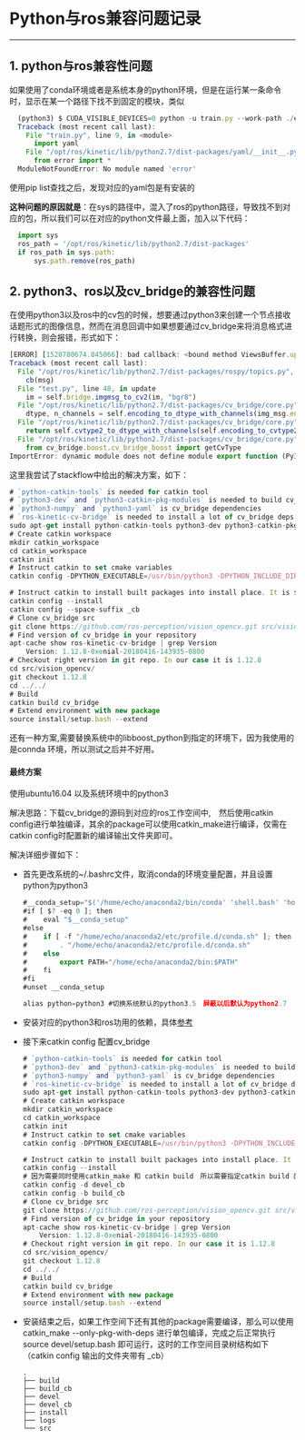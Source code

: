# Python与ros兼容问题记录


----

<!-- more -->

## 1. python与ros兼容性问题

如果使用了conda环境或者是系统本身的python环境，但是在运行某一条命令时，显示在某一个路径下找不到固定的模块，类似

```javascript
  (python3) $ CUDA_VISIBLE_DEVICES=0 python -u train.py --work-path ./experiments/cifar10/lenet 
  Traceback (most recent call last):
    File "train.py", line 9, in <module>
      import yaml
    File "/opt/ros/kinetic/lib/python2.7/dist-packages/yaml/__init__.py", line 1, in <module>
      from error import *
  ModuleNotFoundError: No module named 'error'
```

使用pip list查找之后，发现对应的yaml包是有安装的

**这种问题的原因就是**：在sys的路径中，混入了ros的python路径，导致找不到对应的包，所以我们可以在对应的python文件最上面，加入以下代码：

```javascript
  import sys
  ros_path = '/opt/ros/kinetic/lib/python2.7/dist-packages'
  if ros_path in sys.path:
      sys.path.remove(ros_path)
```

## 2. python3、ros以及cv_bridge的兼容性问题

在使用python3以及ros中的cv包的时候，想要通过python3来创建一个节点接收话题形式的图像信息，然而在消息回调中如果想要通过cv_bridge来将消息格式进行转换，则会报错，形式如下：

```javascript
[ERROR] [1520780674.845066]: bad callback: <bound method ViewsBuffer.update of <__main__.ViewsBuffer object at 0x7f5f45a07f28>>
Traceback (most recent call last):
  File "/opt/ros/kinetic/lib/python2.7/dist-packages/rospy/topics.py", line 750, in _invoke_callback
    cb(msg)
  File "test.py", line 48, in update
    im = self.bridge.imgmsg_to_cv2(im, "bgr8")
  File "/opt/ros/kinetic/lib/python2.7/dist-packages/cv_bridge/core.py", line 163, in imgmsg_to_cv2
    dtype, n_channels = self.encoding_to_dtype_with_channels(img_msg.encoding)
  File "/opt/ros/kinetic/lib/python2.7/dist-packages/cv_bridge/core.py", line 99, in encoding_to_dtype_with_channels
    return self.cvtype2_to_dtype_with_channels(self.encoding_to_cvtype2(encoding))
  File "/opt/ros/kinetic/lib/python2.7/dist-packages/cv_bridge/core.py", line 91, in encoding_to_cvtype2
    from cv_bridge.boost.cv_bridge_boost import getCvType
ImportError: dynamic module does not define module export function (PyInit_cv_bridge_boost)
```

这里我尝试了stackflow中给出的解决方案，如下：

```javascript
# `python-catkin-tools` is needed for catkin tool
# `python3-dev` and `python3-catkin-pkg-modules` is needed to build cv_bridge
# `python3-numpy` and `python3-yaml` is cv_bridge dependencies
# `ros-kinetic-cv-bridge` is needed to install a lot of cv_bridge deps. Probaply you already have it installed.
sudo apt-get install python-catkin-tools python3-dev python3-catkin-pkg-modules python3-numpy python3-yaml ros-kinetic-cv-bridge
# Create catkin workspace
mkdir catkin_workspace
cd catkin_workspace
catkin init
# Instruct catkin to set cmake variables
catkin config -DPYTHON_EXECUTABLE=/usr/bin/python3 -DPYTHON_INCLUDE_DIR=/usr/include/python3.5m -DPYTHON_LIBRARY=/usr/lib/x86_64-linux-gnu/libpython3.5m.so

# Instruct catkin to install built packages into install place. It is $CATKIN_WORKSPACE/install folder
catkin config --install
catkin config --space-suffix _cb
# Clone cv_bridge src
git clone https://github.com/ros-perception/vision_opencv.git src/vision_opencv
# Find version of cv_bridge in your repository
apt-cache show ros-kinetic-cv-bridge | grep Version
    Version: 1.12.8-0xenial-20180416-143935-0800
# Checkout right version in git repo. In our case it is 1.12.8
cd src/vision_opencv/
git checkout 1.12.8
cd ../../
# Build
catkin build cv_bridge
# Extend environment with new package
source install/setup.bash --extend
```

还有一种方案,需要替换系统中的libboost_python到指定的环境下，因为我使用的是connda 环境，所以测试之后并不好用。

#### 最终方案

使用ubuntu16.04 以及系统环境中的python3

解决思路：下载cv_bridge的源码到对应的ros工作空间中,　然后使用catkin config进行单独编译，其余的package可以使用catkin_make进行编译，仅需在catkin config时配置新的编译输出文件夹即可。

解决详细步骤如下：

- 首先更改系统的~/.bashrc文件，取消conda的环境变量配置，并且设置python为python3
  
  ```javascript
  #__conda_setup="$('/home/echo/anaconda2/bin/conda' 'shell.bash' 'hook' 2> /dev/null)"
  #if [ $? -eq 0 ]; then
  #    eval "$__conda_setup"
  #else
  #    if [ -f "/home/echo/anaconda2/etc/profile.d/conda.sh" ]; then
  #        . "/home/echo/anaconda2/etc/profile.d/conda.sh"
  #    else
  #        export PATH="/home/echo/anaconda2/bin:$PATH"
  #    fi
  #fi
  #unset __conda_setup
  
  alias python=python3 #切换系统默认的python3.5　屏蔽以后默认为python2.7
  ```

- 安装对应的python3和ros功用的依赖，具体[参考](https://medium.com/@beta_b0t/how-to-setup-ros-with-python-3-44a69ca36674)

- 接下来catkin config 配置cv_bridge
  
  ```javascript
  # `python-catkin-tools` is needed for catkin tool
  # `python3-dev` and `python3-catkin-pkg-modules` is needed to build cv_bridge
  # `python3-numpy` and `python3-yaml` is cv_bridge dependencies
  # `ros-kinetic-cv-bridge` is needed to install a lot of cv_bridge deps. Probaply you already have it installed.
  sudo apt-get install python-catkin-tools python3-dev python3-catkin-pkg-modules python3-numpy python3-yaml ros-kinetic-cv-bridge
  # Create catkin workspace
  mkdir catkin_workspace
  cd catkin_workspace
  catkin init
  # Instruct catkin to set cmake variables
  catkin config -DPYTHON_EXECUTABLE=/usr/bin/python3 -DPYTHON_INCLUDE_DIR=/usr/include/python3.5m -DPYTHON_LIBRARY=/usr/lib/x86_64-linux-gnu/libpython3.5m.so
  
  # Instruct catkin to install built packages into install place. It is $CATKIN_WORKSPACE/install folder
  catkin config --install
  # 因为需要同时使用catkin_make 和 catkin build　所以需要指定catkin build 的路径
  catkin config -d devel_cb
  catkin config -b build_cb
  # Clone cv_bridge src
  git clone https://github.com/ros-perception/vision_opencv.git src/vision_opencv
  # Find version of cv_bridge in your repository
  apt-cache show ros-kinetic-cv-bridge | grep Version
      Version: 1.12.8-0xenial-20180416-143935-0800
  # Checkout right version in git repo. In our case it is 1.12.8
  cd src/vision_opencv/
  git checkout 1.12.8
  cd ../../
  # Build
  catkin build cv_bridge
  # Extend environment with new package
  source install/setup.bash --extend
  ```

- 安装结束之后，如果工作空间下还有其他的package需要编译，那么可以使用 catkin_make --only-pkg-with-deps 进行单包编译，完成之后正常执行 source devel/setup.bash 即可运行，这时的工作空间目录树结构如下（catkin config 输出的文件夹带有 _cb）
  
  ```
  .
  ├── build
  ├── build_cb
  ├── devel
  ├── devel_cb
  ├── install
  ├── logs
  └── src
  ```
